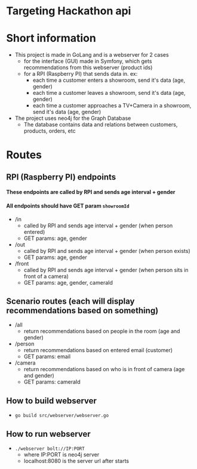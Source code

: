Targeting Hackathon api
============

# Short information
- This project is made in GoLang and is a webserver for 2 cases
    - for the interface (GUI) made in Symfony, which gets recommendations from this webserver (product ids)
    - for a RPI (Raspberry PI) that sends data in. ex:
        - each time a customer enters a showroom, send it's data (age, gender)         
        - each time a customer leaves a showroom, send it's data (age, gender)         
        - each time a customer approaches a TV+Camera in a showroom, send it's data (age, gender)
- The project uses neo4j for the Graph Database
    - The database contains data and relations between customers, products, orders, etc         

# Routes
## RPI (Raspberry PI) endpoints
#### These endpoints are called by RPI and sends age interval + gender
#### All endpoints should have GET param `showroomId`
- /in
    - called by RPI and sends age interval + gender (when person entered)
    - GET params: age, gender
- /out
    - called by RPI and sends age interval + gender (when person exists)
    - GET params: age, gender
- /front
    - called by RPI and sends age interval + gender (when person sits in front of a camera)
    - GET params: age, gender, cameraId
## Scenario routes (each will display recommendations based on something)
- /all
    - return recommendations based on people in the room (age and gender)
- /person
    - return recommendations based on entered email (customer)
    - GET params: email
- /camera
    - return recommendations based on who is in front of camera (age and gender)
    - GET params: cameraId

## How to build webserver
- `go build src/webserver/webserver.go`
## How to run webserver
- `./webserver bolt://IP:PORT`
    - where IP:PORT is neo4j server
    - localhost:8080 is the server url after starts
